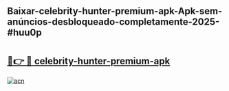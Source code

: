 ## Baixar-celebrity-hunter-premium-apk-Apk-sem-anúncios-desbloqueado-completamente-2025-#huu0p

# <h2><a href="https://ainizakaria.my?title=celebrity-hunter-premium-apk&ref=20M">🔗👉 🔴 celebrity-hunter-premium-apk</a></h2>

[![acn](https://github.com/user-attachments/assets/0f9c940e-d8b0-45ae-aac7-cd30a18b3e1c)](https://ainizakaria.my?title=celebrity-hunter-premium-apk&ref=20M)

